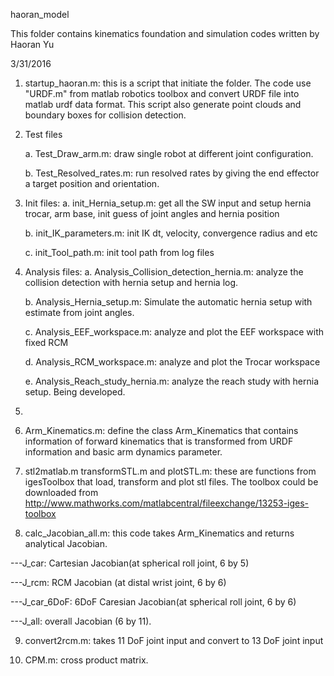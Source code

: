 haoran_model

This folder contains kinematics foundation and simulation codes written by Haoran Yu

3/31/2016

1. startup_haoran.m: this is a script that initiate the folder. The code use "URDF.m" from matlab robotics toolbox and convert URDF file into matlab urdf data format. This script also generate point clouds and boundary boxes for collision detection.

2. Test files

	a. Test_Draw_arm.m: draw single robot at different joint configuration.

	b. Test_Resolved_rates.m: run resolved rates by giving the end effector a target position and orientation.

3. Init files:
	a. init_Hernia_setup.m: get all the SW input and setup hernia trocar, arm base, init guess of joint angles and hernia position

	b. init_IK_parameters.m: init IK dt, velocity, convergence radius and etc

	c. init_Tool_path.m: init tool path from log files

4. Analysis files:
	a. Analysis_Collision_detection_hernia.m: analyze the collision detection with hernia setup and hernia log.

	b. Analysis_Hernia_setup.m: Simulate the automatic hernia setup with estimate from joint angles.

	c. Analysis_EEF_workspace.m: analyze and plot the EEF workspace with fixed RCM

	d. Analysis_RCM_workspace.m: analyze and plot the Trocar workspace

	e. Analysis_Reach_study_hernia.m: analyze the reach study with hernia setup. Being developed. 

5. 

6. Arm_Kinematics.m: define the class Arm_Kinematics that contains information of forward kinematics that is transformed from URDF information and basic arm dynamics parameter.

7. stl2matlab.m transformSTL.m and plotSTL.m: these are functions from igesToolbox that load, transform and plot stl files. The toolbox could be downloaded from http://www.mathworks.com/matlabcentral/fileexchange/13253-iges-toolbox

8. calc_Jacobian_all.m: this code takes Arm_Kinematics and returns analytical Jacobian.

---J_car: Cartesian Jacobian(at spherical roll joint, 6 by 5)

---J_rcm: RCM Jacobian (at distal wrist joint, 6 by 6)

---J_car_6DoF: 6DoF Caresian Jacobian(at spherical roll joint, 6 by 6)

---J_all: overall Jacobian (6 by 11).

9. convert2rcm.m: takes 11 DoF joint input and convert to 13 DoF joint input

10. CPM.m: cross product matrix.

